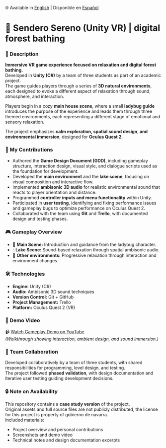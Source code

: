 🌐 Available in [English](./README.md) | Disponible en [Español](./README.es.md)

# 🌿 Sendero Sereno (Unity VR) | digital forest bathing

### 🧾 Description
**Immersive VR game experience focused on relaxation and digital forest bathing.**  
Developed in **Unity (C#)** by a team of three students as part of an academic project.  
The game guides players through a series of **3D natural environments**, each designed to evoke a different aspect of relaxation through sound, atmosphere, and interaction.

Players begin in a cozy **main house scene**, where a small **ladybug guide** introduces the purpose of the experience and leads them through three themed environments, each representing a different stage of emotional and sensory relaxation.

The project emphasizes **calm exploration, spatial sound design, and environmental immersion**, designed for **Oculus Quest 2**.

### 🧩 My Contributions
- Authored the **Game Design Document (GDD)**, including gameplay structure, interaction design, visual style, and dialogue scripts used as the foundation for development.  
- Developed the **main environment** and the **lake scene**, focusing on visual composition and interactive flow.  
- Implemented **ambisonic 3D audio** for realistic environmental sound that reacts to player orientation and distance.  
- Programmed **controller inputs and menu functionality** within Unity.  
- Participated in **user testing**, identifying and fixing performance issues and gameplay bugs to optimize performance on Oculus Quest 2.  
- Collaborated with the team using **Git** and **Trello**, with documented design and testing phases.

### 🎮 Gameplay Overview
- 🌲 **Main Scene:** Introduction and guidance from the ladybug character.  
- 💧 **Lake Scene:** Sound-based relaxation through spatial ambisonic audio.  
- 🌅 **Other environments:** Progressive relaxation through interaction and environment changes.  

### 🛠️ Technologies
- **Engine:** Unity (C#)  
- **Audio:** Ambisonic 3D sound techniques  
- **Version Control:** Git + GitHub  
- **Project Management:** Trello  
- **Platform:** Oculus Quest 2 (VR)  

### 🎥 Demo Video
📹 [Watch Gameplay Demo on YouTube](https://youtu.be/oRMXH5Szlqo)  
*(Walkthrough showing interaction, ambient design, and sound immersion.)*

### 👥 Team Collaboration
Developed collaboratively by a team of three students, with shared responsibilities for programming, level design, and testing.  
The project followed **phased validation**, with design documentation and iterative user testing guiding development decisions.

### 🔒 Note on Availability
This repository contains a **case study version** of the project.  
Original assets and full source files are not publicly distributed, the license for this project is property of gobierno de navarra.  
Included materials:
- Project overview and personal contributions  
- Screenshots and demo video  
- Technical notes and design documentation excerpts  




